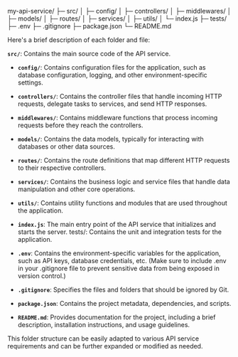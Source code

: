 my-api-service/
├─ src/
│  ├─ config/
│  ├─ controllers/
│  ├─ middlewares/
│  ├─ models/
│  ├─ routes/
│  ├─ services/
│  ├─ utils/
│  └─ index.js
├─ tests/
├─ .env
├─ .gitignore
├─ package.json
└─ README.md

Here's a brief description of each folder and file:

__`src/`__: Contains the main source code of the API service.

- __`config/`__: Contains configuration files for the application, such as database configuration, logging, and other environment-specific settings.

- __`controllers/`__: Contains the controller files that handle incoming HTTP requests, delegate tasks to services, and send HTTP responses.
- __`middlewares/`__: Contains middleware functions that process incoming requests before they reach the controllers.
- __`models/`__: Contains the data models, typically for interacting with databases or other data sources.
- __`routes/`__: Contains the route definitions that map different HTTP requests to their respective controllers.
- __`services/`__: Contains the business logic and service files that handle data manipulation and other core operations.
- __`utils/`__: Contains utility functions and modules that are used throughout the application.
- __`index.js`__: The main entry point of the API service that initializes and starts the server.
tests/: Contains the unit and integration tests for the application.

- __`.env`__: Contains the environment-specific variables for the application, such as API keys, database credentials, etc. (Make sure to include .env in your .gitignore file to prevent sensitive data from being exposed in version control.)

- __`.gitignore`__: Specifies the files and folders that should be ignored by Git.

- __`package.json`__: Contains the project metadata, dependencies, and scripts.

- __`README.md`__: Provides documentation for the project, including a brief description, installation instructions, and usage guidelines.

This folder structure can be easily adapted to various API service requirements and can be further expanded or modified as needed.